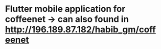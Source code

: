 # Flutter mobile application for coffeenet -> can also found in http://196.189.87.182/habib_gm/coffeenet
